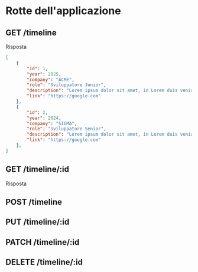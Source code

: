 # Rotte dell'applicazione

## GET /timeline

Risposta


```json
[
    {
        "id": 1,
        "year": 2025,
        "company": "ACME",
        "role": "Sviluppatore Junior",
        "description": "Lorem ipsum dolor sit amet, in Lorem duis veniam laborum ipsum nulla proident",
        "link": "https://google.com"
    },
    {
        "id": 2,
        "year": 2024,
        "company": "SIGMA",
        "role": "Sviluppatore Senior",
        "description": "Lorem ipsum dolor sit amet, in Lorem duis veniam laborum ipsum nulla proident",
        "link": "https://google.com"
    },
]
```

## GET /timeline/:id

Risposta

## POST /timeline

## PUT /timeline/:id

## PATCH /timeline/:id

## DELETE /timeline/:id
